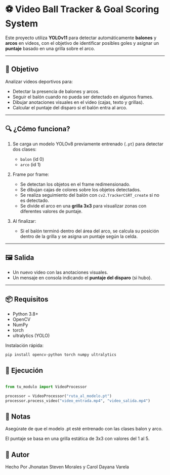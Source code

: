 ﻿# ⚽ Video Ball Tracker & Goal Scoring System

Este proyecto utiliza **YOLOv11** para detectar automáticamente **balones** y **arcos** en videos, con el objetivo de identificar posibles goles y asignar un **puntaje** basado en una grilla sobre el arco.

---

## 🎯 Objetivo

Analizar videos deportivos para:
- Detectar la presencia de balones y arcos.
- Seguir el balón cuando no pueda ser detectado en algunos frames.
- Dibujar anotaciones visuales en el video (cajas, texto y grillas).
- Calcular el puntaje del disparo si el balón entra al arco.

---

## 🔍 ¿Cómo funciona?

1. Se carga un modelo YOLOv8 previamente entrenado (`.pt`) para detectar dos clases:
   - `balon` (id 0)
   - `arco` (id 1)

2. Frame por frame:
   - Se detectan los objetos en el frame redimensionado.
   - Se dibujan cajas de colores sobre los objetos detectados.
   - Se realiza seguimiento del balón con `cv2.TrackerCSRT_create` si no es detectado.
   - Se divide el arco en una **grilla 3x3** para visualizar zonas con diferentes valores de puntaje.

3. Al finalizar:
   - Si el balón terminó dentro del área del arco, se calcula su posición dentro de la grilla y se asigna un puntaje según la celda.

---

## 🖼️ Salida

- Un nuevo video con las anotaciones visuales.
- Un mensaje en consola indicando el **puntaje del disparo** (si hubo).

---

## 📦 Requisitos

- Python 3.8+
- OpenCV
- NumPy
- torch
- ultralytics (YOLO)

Instalación rápida:
```bash
pip install opencv-python torch numpy ultralytics
```

## 🚀 Ejecución

```python

from tu_modulo import VideoProcessor

processor = VideoProcessor("ruta_al_modelo.pt")
processor.process_video("video_entrada.mp4", "video_salida.mp4")

```

## 📌 Notas
Asegúrate de que el modelo .pt esté entrenado con las clases balon y arco.

El puntaje se basa en una grilla estática de 3x3 con valores del 1 al 5.

## 🧠 Autor

Hecho Por Jhonatan Steven Morales y Carol Dayana Varela
